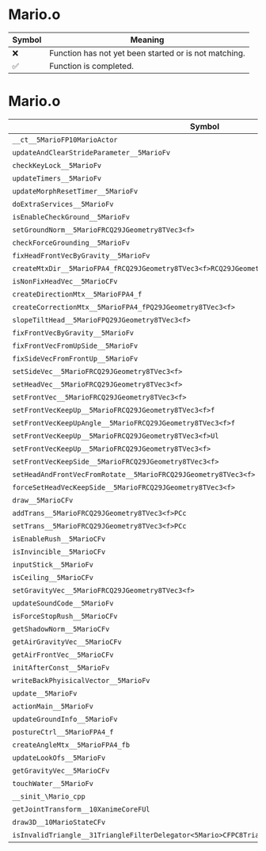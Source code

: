 # Mario.o
| Symbol | Meaning 
| ------------- | ------------- 
| :x: | Function has not yet been started or is not matching. 
| :white_check_mark: | Function is completed. 


# Mario.o
| Symbol | Decompiled? |
| ------------- | ------------- |
| `__ct__5MarioFP10MarioActor` | :x: |
| `updateAndClearStrideParameter__5MarioFv` | :x: |
| `checkKeyLock__5MarioFv` | :x: |
| `updateTimers__5MarioFv` | :x: |
| `updateMorphResetTimer__5MarioFv` | :x: |
| `doExtraServices__5MarioFv` | :x: |
| `isEnableCheckGround__5MarioFv` | :x: |
| `setGroundNorm__5MarioFRCQ29JGeometry8TVec3<f>` | :x: |
| `checkForceGrounding__5MarioFv` | :x: |
| `fixHeadFrontVecByGravity__5MarioFv` | :x: |
| `createMtxDir__5MarioFPA4_fRCQ29JGeometry8TVec3<f>RCQ29JGeometry8TVec3<f>RCQ29JGeometry8TVec3<f>` | :x: |
| `isNonFixHeadVec__5MarioCFv` | :x: |
| `createDirectionMtx__5MarioFPA4_f` | :x: |
| `createCorrectionMtx__5MarioFPA4_fPQ29JGeometry8TVec3<f>` | :x: |
| `slopeTiltHead__5MarioFPQ29JGeometry8TVec3<f>` | :x: |
| `fixFrontVecByGravity__5MarioFv` | :x: |
| `fixFrontVecFromUpSide__5MarioFv` | :x: |
| `fixSideVecFromFrontUp__5MarioFv` | :x: |
| `setSideVec__5MarioFRCQ29JGeometry8TVec3<f>` | :x: |
| `setHeadVec__5MarioFRCQ29JGeometry8TVec3<f>` | :x: |
| `setFrontVec__5MarioFRCQ29JGeometry8TVec3<f>` | :x: |
| `setFrontVecKeepUp__5MarioFRCQ29JGeometry8TVec3<f>f` | :x: |
| `setFrontVecKeepUpAngle__5MarioFRCQ29JGeometry8TVec3<f>f` | :x: |
| `setFrontVecKeepUp__5MarioFRCQ29JGeometry8TVec3<f>Ul` | :x: |
| `setFrontVecKeepUp__5MarioFRCQ29JGeometry8TVec3<f>` | :x: |
| `setFrontVecKeepSide__5MarioFRCQ29JGeometry8TVec3<f>` | :x: |
| `setHeadAndFrontVecFromRotate__5MarioFRCQ29JGeometry8TVec3<f>` | :x: |
| `forceSetHeadVecKeepSide__5MarioFRCQ29JGeometry8TVec3<f>` | :x: |
| `draw__5MarioCFv` | :x: |
| `addTrans__5MarioFRCQ29JGeometry8TVec3<f>PCc` | :x: |
| `setTrans__5MarioFRCQ29JGeometry8TVec3<f>PCc` | :x: |
| `isEnableRush__5MarioCFv` | :x: |
| `isInvincible__5MarioCFv` | :x: |
| `inputStick__5MarioFv` | :x: |
| `isCeiling__5MarioCFv` | :x: |
| `setGravityVec__5MarioFRCQ29JGeometry8TVec3<f>` | :x: |
| `updateSoundCode__5MarioFv` | :x: |
| `isForceStopRush__5MarioCFv` | :x: |
| `getShadowNorm__5MarioCFv` | :x: |
| `getAirGravityVec__5MarioCFv` | :x: |
| `getAirFrontVec__5MarioCFv` | :x: |
| `initAfterConst__5MarioFv` | :x: |
| `writeBackPhyisicalVector__5MarioFv` | :x: |
| `update__5MarioFv` | :x: |
| `actionMain__5MarioFv` | :x: |
| `updateGroundInfo__5MarioFv` | :x: |
| `postureCtrl__5MarioFPA4_f` | :x: |
| `createAngleMtx__5MarioFPA4_fb` | :x: |
| `updateLookOfs__5MarioFv` | :x: |
| `getGravityVec__5MarioCFv` | :x: |
| `touchWater__5MarioFv` | :x: |
| `__sinit_\Mario_cpp` | :x: |
| `getJointTransform__10XanimeCoreFUl` | :x: |
| `draw3D__10MarioStateCFv` | :x: |
| `isInvalidTriangle__31TriangleFilterDelegator<5Mario>CFPC8Triangle` | :x: |
